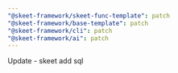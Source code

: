 ```yaml
---
"@skeet-framework/skeet-func-template": patch
"@skeet-framework/base-template": patch
"@skeet-framework/cli": patch
"@skeet-framework/ai": patch
---
```


Update - skeet add sql
